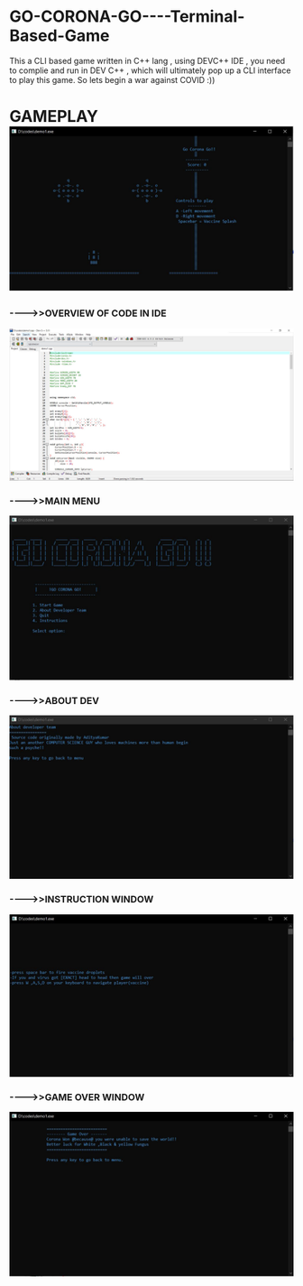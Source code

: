 # GO-CORONA-GO----Terminal-Based-Game
This a CLI based game written in C++ lang , using DEVC++ IDE , you need to complie and run in DEV C++ , which will ultimately pop up a CLI interface to play this game. So lets begin a war against COVID :))

<p align="center"><h1>GAMEPLAY<img src="pic6.JPG"/></h1></p>


### ---->>OVERVIEW OF CODE IN IDE
<p align="center"><img src="pic1.JPG"/></p>

### ---->>MAIN MENU
<p align="center"><img src="pic2.JPG"/></p>

### ---->>ABOUT DEV
<p align="center"><img src="pic3.JPG"/></p>

### ---->>INSTRUCTION WINDOW
<p align="center"><img src="pic4.JPG"/></p>

### ---->>GAME OVER WINDOW
<p align="center"><img src="pic5.JPG"/></p>


